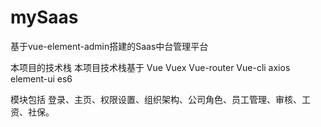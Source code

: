 # mySaas
基于vue-element-admin搭建的Saas中台管理平台

本项目的技术栈 本项目技术栈基于 Vue Vuex Vue-router Vue-cli axios element-ui es6

模块包括
登录、主页、权限设置、组织架构、公司角色、员工管理、审核、工资、社保。

